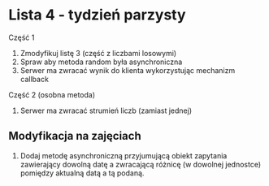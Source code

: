 # Lista 4 - tydzień parzysty

Część 1
1. Zmodyfikuj listę 3 (część z liczbami losowymi)
2. Spraw aby metoda random była asynchroniczna
3. Serwer ma zwracać wynik do klienta wykorzystując mechanizm callback

Część 2 (osobna metoda)
1. Serwer ma zwracać strumień liczb (zamiast jednej)


## Modyfikacja na zajęciach

1. Dodaj metodę asynchroniczną przyjumującą obiekt zapytania zawierający dowolną datę a zwracającą różnicę (w dowolnej jednostce) pomiędzy aktualną datą a tą podaną. 